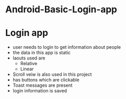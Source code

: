 # Android-Basic-Login-app

# Login app
- user needs to login to get information about people
- the data in this app is static
- laouts used are 
    -  Relative
    -  Linear 
 - Scroll veiw is also used in this project
 -  has buttons which are clickable 
 -  Toast messages are present
 -  login information is saved
